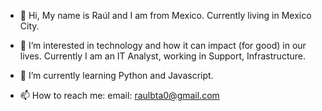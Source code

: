- 👋 Hi, My name is Raúl and I am from Mexico. Currently living in Mexico City.  
- 👀 I’m interested in technology and how it can impact (for good) in our lives. Currently I am an IT Analyst, working in Support, Infrastructure.     
- 🌱 I’m currently learning Python and Javascript. 

- 📫 How to reach me: 
email: raulbta0@gmail.com


<!---
raul0r/raul0r is a ✨ special ✨ repository because its `README.md` (this file) appears on your GitHub profile.
You can click the Preview link to take a look at your changes.
--->
